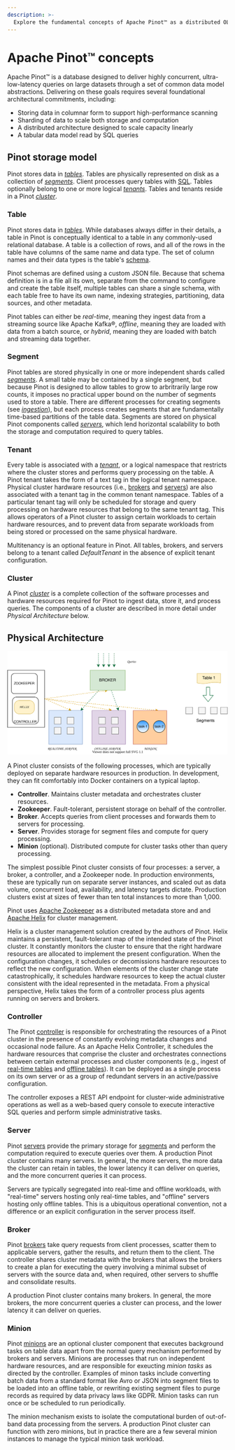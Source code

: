 ```yaml
---
description: >-
  Explore the fundamental concepts of Apache Pinot™ as a distributed OLAP database.
---
```


# Apache Pinot™ concepts

Apache Pinot™ is a database designed to deliver highly concurrent, ultra-low-latency queries on large datasets through a set of common data model abstractions. Delivering on these goals requires several foundational architectural commitments, including:

* Storing data in columnar form to support high-performance scanning
* Sharding of data to scale both storage and computation
* A distributed architecture designed to scale capacity linearly
* A tabular data model read by SQL queries

## Pinot storage model

Pinot stores data in [_tables_](https://docs.pinot.apache.org/pinot-components/table). Tables are physically represented on disk as a collection of [_segments_](https://docs.pinot.apache.org/pinot-components/segment). Client processes query tables with [SQL](https://docs.pinot.apache.org/user-guide/user-guide-query/pinot-query-language). Tables optionally belong to one or more logical [_tenants_](components/cluster/tenant.md). Tables and tenants reside in a Pinot [_cluster_](components/cluster/).

### Table

Pinot stores data in [_tables_](components/table/). While databases always differ in their details, a table in Pinot is conceptually identical to a table in any commonly-used relational database. A table is a collection of rows, and all of the rows in the table have columns of the same name and data type. The set of column names and their data types is the table's [schema](components/table/schema.md).

Pinot schemas are defined using a custom JSON file. Because that schema definition is in a file all its own, separate from the command to configure and create the table itself, multiple tables can share a single schema, with each table free to have its own name, indexing strategies, partitioning, data sources, and other metadata.

Pinot tables can either be _real-time_, meaning they ingest data from a streaming source like Apache Kafka®, _offline_, meaning they are loaded with data from a batch source, or _hybrid_, meaning they are loaded with batch and streaming data together.

### Segment

Pinot tables are stored physically in one or more independent shards called [_segments_](components/table/segment/). A small table may be contained by a single segment, but because Pinot is designed to allow tables to grow to arbritrarily large row counts, it imposes no practical upper bound on the number of segments used to store a table. There are different processes for creating segments (see [_ingestion_]()), but each process creates segments that are fundamentally time-based partitions of the table data. Segments are stored on physical Pinot components called [_servers_](components/cluster/server.md), which lend horizontal scalability to both the storage and computation required to query tables.

### Tenant

Every table is associated with a [_tenant_](components/cluster/tenant.md), or a logical namespace that restricts where the cluster stores and performs query processing on the table. A Pinot tenant takes the form of a text tag in the logical tenant namespace. Physical cluster hardware resources (i.e., [brokers](components/cluster/broker.md) and [servers](components/cluster/server.md)) are also associated with a tenant tag in the common tenant namespace. Tables of a particular tenant tag will only be scheduled for storage and query processing on hardware resources that belong to the same tenant tag. This allows operators of a Pinot cluster to assign certain workloads to certain hardware resources, and to prevent data from separate workloads from being stored or processed on the same physical hardware.

Multitenancy is an optional feature in Pinot. All tables, brokers, and servers belong to a tenant called _DefaultTenant_ in the absence of explicit tenant configuration.

### Cluster

A Pinot [_cluster_](components/cluster/) is a complete collection of the software processes and hardware resources required for Pinot to ingest data, store it, and process queries. The components of a cluster are described in more detail under _Physical Architecture_ below.


## Physical Architecture

![](../.gitbook/assets/Pinot-Components.svg)

A Pinot cluster consists of the following processes, which are typically deployed on separate hardware resources in production. In development, they can fit comfortably into Docker containers on a typical laptop.

* **Controller**. Maintains cluster metadata and orchestrates cluster resources.
* **Zookeeper**. Fault-tolerant, persistent storage on behalf of the controller.
* **Broker**. Accepts queries from client processes and forwards them to servers for processing.
* **Server**. Provides storage for segment files and compute for query processing.
* **Minion** (optional). Distributed compute for cluster tasks other than query processing.

The simplest possible Pinot cluster consists of four processes: a server, a broker, a controller, and a Zookeeper node. In production environments, these are typically run on separate server instances, and scaled out as data volume, concurrent load, availability, and latency targets dictate. Production clusters exist at sizes of fewer than ten total instances to more than 1,000.

Pinot uses [Apache Zookeeper](https://zookeeper.apache.org/) as a distributed metadata store and and [Apache Helix](http://helix.apache.org/) for cluster management.

Helix is a cluster management solution created by the authors of Pinot. Helix maintains a persistent, fault-tolerant map of the intended state of the Pinot cluster. It constantly monitors the cluster to ensure that the right hardware resources are allocated to implement the present configuration. When the configuration changes, it schedules or decomissions hardware resources to reflect the new configuration. When elements of the cluster change state catastrophically, it schedules hardware resources to keep the actual cluster consistent with the ideal represented in the metadata. From a physical perspective, Helix takes the form of a controller process plus agents running on servers and brokers.

### Controller

The Pinot [controller](components/cluster/controller.md) is responsible for orchestrating the resources of a Pinot cluster in the presence of constantly evolving metadata changes and occasional node failure. As an Apache Helix Controller, it schedules the hardware resources that comprise the cluster and orchestrates connections between certain external processes and cluster components (e.g., ingest of [real-time tables](data-import/pinot-stream-ingestion) and [offline tables](data-import/batch-ingestion)). It can be deployed as a single process on its own server or as a group of redundant servers in an active/passive configuration. 

The controller exposes a REST API endpoint for cluster-wide administrative operations as well as a web-based query console to execute interactive SQL queries and perform simple administrative tasks.

### Server

Pinot [servers](components/cluster/server.md) provide the primary storage for [segments](components/table/segment/) and perform the computation required to execute queries over them. A production Pinot cluster contains many servers. In general, the more servers, the more data the cluster can retain in tables, the lower latency it can deliver on queries, and the more concurrent queries it can process.

Servers are typically segregated into real-time and offline workloads, with "real-time" servers hosting only real-time tables, and "offline" servers hosting only offline tables. This is a ubiquitous operational convention, not a difference or an explicit configuration in the server process itself.

### Broker

Pinot [brokers](components/cluster/broker.md) take query requests from client processes, scatter them to applicable servers, gather the results, and return them to the client. The controller shares cluster metadata with the brokers that allows the brokers to create a plan for executing the query involving a minimal subset of servers with the source data and, when required, other servers to shuffle and consolidate results. 

A production Pinot cluster contains many brokers. In general, the more brokers, the more concurrent queries a cluster can process, and the lower latency it can deliver on queries.

### Minion

Pinot [minions](components/cluster/minion.md) are an optional cluster component that executes background tasks on table data apart from the normal query mechanism performed by brokers and servers. Minions are processes that run on independent hardware resources, and are responsible for exeucting _minion tasks_ as directed by the controller. Examples of minon tasks include converting batch data from a standard format like Avro or JSON into segment files to be loaded into an offline table, or rewriting existing segment files to purge records as required by data privacy laws like GDPR. Minion tasks can run once or be scheduled to run periodically.

The minion mechanism exists to isolate the computational burden of out-of-band data processing from the servers. A production Pinot cluster can function with zero minions, but in practice there are a few several minion instances to manage the typical minion task workload. 
